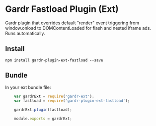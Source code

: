 # Gardr Fastload Plugin (Ext)

Gardr plugin that overrides default "render" event triggering from window.onload to DOMContentLoaded for flash and nested iframe ads.
Runs automatically.

## Install

```
npm install gardr-plugin-ext-fastload --save
```

## Bundle

In your ext bundle file:
```javascript
    var gardrExt = require('gardr-ext');
    var fastload = require('gardr-plugin-ext-fastload');

    gardrExt.plugin(fastload);

    module.exports = gardrExt;
```
